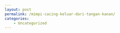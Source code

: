 ```yaml
---
layout: post
permalink: /mimpi-cacing-keluar-dari-tangan-kanan/
categories:
    - Uncategorized
---
```


